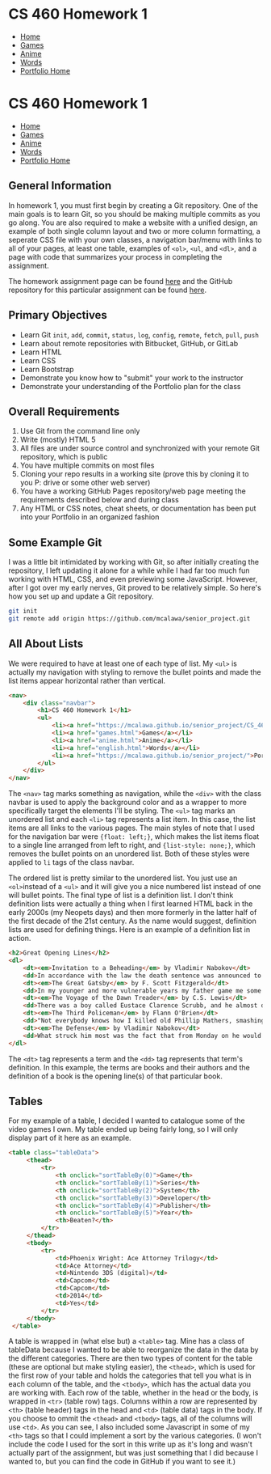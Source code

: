 <link rel="stylesheet" href="css/styles.css">

<div class="navbar">
    <h1>CS 460 Homework 1</h1>
    <ul>
        <li><a href="index.html" class="active">Home</a></li>
        <li><a href="games.html">Games</a></li>
        <li><a href="anime.html">Anime</a></li>
        <li><a href="english.html">Words</a></li>
        <li><a href="https://mcalawa.github.io/senior_project/">Portfolio Home</a></li>
    </ul>
</div>

# CS 460 Homework 1
* [Home](https://mcalawa.github.io/senior_project/CS_460_Software_Engineering/HW1/)
* [Games](games.html)
* [Anime](anime.html)
* [Words](english.html)
* [Portfolio Home](https://mcalawa.github.io/senior_project/)

## General Information

In homework 1, you must first begin by creating a Git repository. One of the main goals is to learn Git, so you should be making multiple commits as you go along. You are also required to make a website with a unified design, an example of both single column layout and two or more column formatting, a seperate CSS file with your own classes, a navigation bar/menu with links to all of your pages, at least one table, examples of `<ol>`, `<ul`, and `<dl>`, and a page with code that summarizes your process in completing the assignment.

The homework assignment page can be found [here](//www.wou.edu/~morses/classes/cs46x/assignments/HW1.html) and the GitHub repository for this particular assignment can be found [here](//github.com/mcalawa/senior_project/tree/master/CS_460_Software_Engineering/HW1).

## Primary Objectives

* Learn Git `init`, `add`, `commit`, `status`, `log`, `config`, `remote`, `fetch`, `pull`, `push`
* Learn about remote repositories with Bitbucket, GitHub, or GitLab
* Learn HTML
* Learn CSS
* Learn Bootstrap
* Demonstrate you know how to "submit" your work to the instructor
* Demonstrate your understanding of the Portfolio plan for the class

## Overall Requirements

1. Use Git from the command line only
2. Write (mostly) HTML 5
3. All files are under source control and synchronized with your remote Git repository, which is public
4. You have multiple commits on most files
5. Cloning your repo results in a working site (prove this by cloning it to you P: drive or some other web server)
6. You have a working GitHub Pages repository/web page meeting the requirements described below and during class
7. Any HTML or CSS notes, cheat sheets, or documentation has been put into your Portfolio in an organized fashion

## Some Example Git

I was a little bit intimidated by working with Git, so after initially creating the repository, I left updating it alone for a while while I had far too much fun working with HTML, CSS, and even previewing some JavaScript. However, after I got over my early nerves, Git proved to be relatively simple. So here's how you set up and update a Git repository.

```bash
git init
git remote add origin https://github.com/mcalawa/senior_project.git
```

## All About Lists

We were required to have at least one of each type of list. My `<ul>` is actually my navigation with styling to remove the bullet points and made the list items appear horizontal rather than vertical.

```html
<nav>
    <div class="navbar">
        <h1>CS 460 Homework 1</h1>
        <ul>
            <li><a href="https://mcalawa.github.io/senior_project/CS_460_Software_Engineering/HW1/" class="active">Home</a></li>
            <li><a href="games.html">Games</a></li>
            <li><a href="anime.html">Anime</a></li>
            <li><a href="english.html">Words</a></li>
            <li><a href="https://mcalawa.github.io/senior_project/">Portfolio Home</a></li>
        </ul>
    </div>
</nav>
```

The `<nav>` tag marks something as navigation, while the `<div>` with the class navbar is used to apply the background color and as a wrapper to more specifically target the elements I'll be styling. The `<ul>` tag marks an unordered list and each `<li>` tag represents a list item. In this case, the list items are all links to the various pages. The main styles of note that I used for the navigation bar were `{float: left;}`, which makes the list items float to a single line arranged from left to right, and `{list-style: none;}`, which removes the bullet points on an unordered list. Both of these styles were applied to `li` tags of the class navbar.

The ordered list is pretty similar to the unordered list. You just use an `<ol>`instead of a `<ul>` and it will give you a nice numbered list instead of one will bullet points. The final type of list is a definition list. I don't think definition lists were actually a thing when I first learned HTML back in the early 2000s (my Neopets days) and then more formerly in the latter half of the first decade of the 21st century. As the name would suggest, definition lists are used for defining things. Here is an example of a definition list in action.

```html
<h2>Great Opening Lines</h2>
<dl>
    <dt><em>Invitation to a Beheading</em> by Vladimir Nabokov</dt>
    <dd>In accordance with the law the death sentence was announced to Cincinnatus C. in a whisper.</dd>
    <dt><em>The Great Gatsby</em> by F. Scott Fitzgerald</dt>
    <dd>In my younger and more vulnerable years my father game me some advice that I've been turning over in my mind ever since.</dd>
    <dt><em>The Voyage of the Dawn Treader</em> by C.S. Lewis</dt>
    <dd>There was a boy called Eustace Clarence Scrubb, and he almost deserved it.</dd>
    <dt><em>The Third Policeman</em> by Flann O'Brien</dt>
    <dd>"Not everybody knows how I killed old Phillip Mathers, smashing his jaw in with my spade; but first it is better to speak of my friendship with John Divney because it was he who first knocked old Mathers down by giving him a great blow in the neck with a special bicycle-pump which he manufactured himself out of a hollow iron bar."</dd>
    <dt><em>The Defense</em> by Vladimir Nabokov</dt>
    <dd>What struck him most was the fact that from Monday on he would be Luzhin.</dd>
</dl>
```

The `<dt>` tag represents a term and the `<dd>` tag represents that term's definition. In this example, the terms are books and their authors and the definition of a book is the opening line(s) of that particular book.

## Tables

For my example of a table, I decided I wanted to catalogue some of the video games I own. My table ended up being fairly long, so I will only display part of it here as an example.

```html
<table class="tableData">
     <thead>
         <tr>
             <th onclick="sortTableBy(0)">Game</th>
             <th onclick="sortTableBy(1)">Series</th>
             <th onclick="sortTableBy(2)">System</th>
             <th onclick="sortTableBy(3)">Developer</th>
             <th onclick="sortTableBy(4)">Publisher</th>
             <th onclick="sortTableBy(5)">Year</th>
             <th>Beaten?</th>
         </tr>
     </thead>
     <tbody>
         <tr>
             <td>Phoenix Wright: Ace Attorney Trilogy</td>
             <td>Ace Attorney</td>
             <td>Nintendo 3DS (digital)</td>
             <td>Capcom</td>
             <td>Capcom</td>
             <td>2014</td>
             <td>Yes</td>
         </tr>
     </tbody>
 </table>
 ```
 A table is wrapped in (what else but) a `<table>` tag. Mine has a class of tableData because I wanted to be able to reorganize the data in the data by the different categories. There are then two types of content for the table (these are optional but make styling easier), the `<thead>`, which is used for the first row of your table and holds the categories that tell you what is in each column of the table, and the `<tbody>`, which has the actual data you are working with. Each row of the table, whether in the head or the body, is wrapped in `<tr>` (table row) tags. Columns within a row are represented by `<th>` (table header) tags in the head and `<td>` (table data) tags in the body. If you choose to ommit the `<thead>` and `<tbody>` tags, all of the columns will use `<td>`. As you can see, I also included some Javascript in some of my `<th>` tags so that I could implement a sort by the various categories. (I won't include the code I used for the sort in this write up as it's long and wasn't actually part of the assignment, but was just something that I did because I wanted to, but you can find the code in GitHub if you want to see it.)